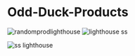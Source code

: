 # Odd-Duck-Products
![randomprodlighthouse](https://user-images.githubusercontent.com/123973491/229339384-7af4246a-d34a-4b8e-8e33-fe3b0cf57945.png)
![lighthouse ss](https://user-images.githubusercontent.com/123973491/230190051-b69f6f90-6346-45e6-bcb8-bcb2878568a5.png)

![ss lighthouse](https://user-images.githubusercontent.com/123973491/230203929-e16b26d6-16ad-4a50-9736-d6037970a5ba.png)
